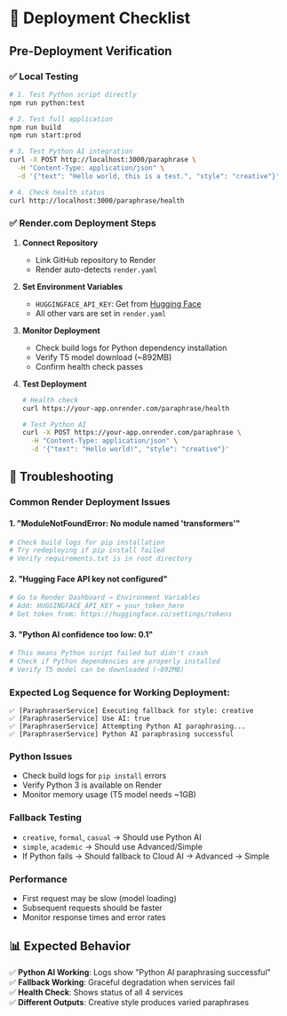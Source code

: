 # 🚀 Deployment Checklist

## Pre-Deployment Verification

### ✅ Local Testing

```bash
# 1. Test Python script directly
npm run python:test

# 2. Test full application
npm run build
npm run start:prod

# 3. Test Python AI integration
curl -X POST http://localhost:3000/paraphrase \
  -H "Content-Type: application/json" \
  -d '{"text": "Hello world, this is a test.", "style": "creative"}'

# 4. Check health status
curl http://localhost:3000/paraphrase/health
```

### ✅ Render.com Deployment Steps

1. **Connect Repository**
   - Link GitHub repository to Render
   - Render auto-detects `render.yaml`

2. **Set Environment Variables**
   - `HUGGINGFACE_API_KEY`: Get from [Hugging Face](https://huggingface.co/settings/tokens)
   - All other vars are set in `render.yaml`

3. **Monitor Deployment**
   - Check build logs for Python dependency installation
   - Verify T5 model download (~892MB)
   - Confirm health check passes

4. **Test Deployment**

   ```bash
   # Health check
   curl https://your-app.onrender.com/paraphrase/health

   # Test Python AI
   curl -X POST https://your-app.onrender.com/paraphrase \
     -H "Content-Type: application/json" \
     -d '{"text": "Hello world!", "style": "creative"}'
   ```

## 🔧 Troubleshooting

### Common Render Deployment Issues

#### 1. "ModuleNotFoundError: No module named 'transformers'"
```bash
# Check build logs for pip installation
# Try redeploying if pip install failed
# Verify requirements.txt is in root directory
```

#### 2. "Hugging Face API key not configured"
```bash
# Go to Render Dashboard → Environment Variables
# Add: HUGGINGFACE_API_KEY = your_token_here
# Get token from: https://huggingface.co/settings/tokens
```

#### 3. "Python AI confidence too low: 0.1"
```bash
# This means Python script failed but didn't crash
# Check if Python dependencies are properly installed
# Verify T5 model can be downloaded (~892MB)
```

### Expected Log Sequence for Working Deployment:
```
✅ [ParaphraserService] Executing fallback for style: creative
✅ [ParaphraserService] Use AI: true
✅ [ParaphraserService] Attempting Python AI paraphrasing...
✅ [ParaphraserService] Python AI paraphrasing successful
```

### Python Issues

- Check build logs for `pip install` errors
- Verify Python 3 is available on Render
- Monitor memory usage (T5 model needs ~1GB)

### Fallback Testing

- `creative`, `formal`, `casual` → Should use Python AI
- `simple`, `academic` → Should use Advanced/Simple
- If Python fails → Should fallback to Cloud AI → Advanced → Simple

### Performance

- First request may be slow (model loading)
- Subsequent requests should be faster
- Monitor response times and error rates

## 📊 Expected Behavior

✅ **Python AI Working**: Logs show "Python AI paraphrasing successful"  
✅ **Fallback Working**: Graceful degradation when services fail  
✅ **Health Check**: Shows status of all 4 services  
✅ **Different Outputs**: Creative style produces varied paraphrases
